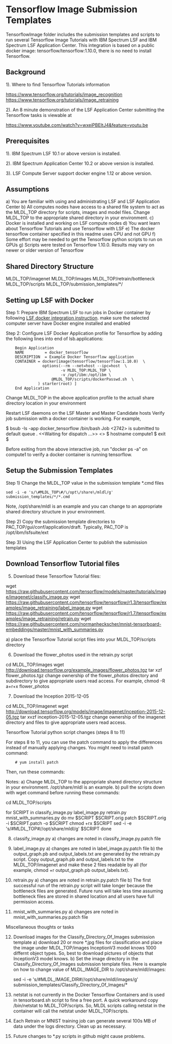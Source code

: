 # Tensorflow Image Submission Templates
TensorflowImage folder includes the submission templates and scripts to run several Tensorflow Image Tutorials with IBM Spectrum LSF and 
IBM Spectrum LSF Application Center.  This integration is based on a public docker image: tensorflow/tensorflow:1.10.0, 
there is no need to install Tensorflow.

## Background
1). Where to find Tensorflow Tutorials information

https://www.tensorflow.org/tutorials/image_recognition
https://www.tensorflow.org/tutorials/image_retraining

2). An 8 minute demonstration of the LSF Application Center submitting the Tensorflow tasks is viewable at

  https://www.youtube.com/watch?v=wxeiPBEItJ4&feature=youtu.be

## Prerequisites
1). IBM Spectrum LSF 10.1 or above version is installed.

2). IBM Spectrum Application Center 10.2 or above version is installed.

3). LSF Compute Server support docker engine 1.12 or above version.

## Assumptions
a) You are familiar with using and administrating LSF and LSF Application Center
b) All computes nodes have access to a shared file system to act as the MLDL_TOP directory
   for scripts, images and model files.  Change MLDL_TOP to the appropriate shared directory
   in your environment.
c) Docker is installed and working on LSF compute nodes
d) You want learn about Tensorflow Tutorials and use Tensorflow with LSF
e) The docker tensorflow container specified in this readme uses CPU and not GPU
f) Some effort may be needed to get the Tensorflow python scripts to run on GPUs
g) Scripts were tested on Tensorflow 1.10.0.  Results may vary on newer or older version of Tensorflow

## Shared Directory Structure

MLDL_TOP/imagenet
MLDL_TOP/images
MLDL_TOP/retrain/bottleneck
MLDL_TOP/scripts
MLDL_TOP/submission_templates/*/

## Setting up LSF with Docker

Step 1: Prepare IBM Spectrum LSF to run jobs in Docker container by following [LSF docker integration instruction]( https://www.ibm.com/support/knowledgecenter/en/SSWRJV_10.1.0/lsf_docker/lsf_docker_prepare.html). make sure the selected computer server have Docker engine installed  and enabled
        
Step 2: Configure LSF Docker Application profile for Tensorflow by adding the following lines into end of lsb.applications:
 
        Begin Application
        NAME         = docker_tensorflow
        DESCRIPTION  = Example Docker Tensorflow application
        CONTAINER = docker[image(tensorflow/tensorflow:1.10.0)  \
                    options(--rm --net=host --ipc=host  \
                            -v MLDL_TOP:MLDL_TOP \
                            -v /opt/ibm:/opt/ibm \
	                    @MLDL_TOP/scripts/dockerPasswd.sh  \
                  ) starter(root) ]
        End Application

 Change MLDL_TOP in the above application profile to the actuall share directory location in your environment

 Restart LSF daemons on the LSF Master and Master Candidate hosts
 Verify job submission with a docker container is working.  For example,

  $  bsub -Is -app docker_tensorflow /bin/bash
  Job <2742> is submitted to default queue <interactive>.
  <<Waiting for dispatch ...>>
  <<Starting on compute1>>
  $ hostname
  compute1
  $ exit
  $

  Before exiting from the above interactive job, run "docker ps -a" on compute1 to verify a docker container is running tensorflow.

## Setup the Submission Templates

Step 1) Change the MLDL_TOP value in the submission template *.cmd files

    sed -i -e 's/\#MLDL_TOP\#/\/opt\/share\/mldl/g' submission_templates/*/*.cmd

Note, /opt/share/mldl is an example and you can change to an appropriate shared directory structure in your environment.

Step 2) Copy the submission template directories to PAC_TOP/gui/conf/application/draft.  Typically, PAC_TOP is /opt/ibm/lsfsuite/ext

Step 3) Using the LSF Application Center to publish the submission templates

## Download Tensorflow Tutorial files

5) Download these Tensorflow Tutorial files:

wget https://raw.githubusercontent.com/tensorflow/models/master/tutorials/image/imagenet/classify_image.py
wget https://raw.githubusercontent.com/tensorflow/tensorflow/r1.3/tensorflow/examples/image_retraining/label_image.py
wget https://raw.githubusercontent.com/tensorflow/tensorflow/r1.7/tensorflow/examples/image_retraining/retrain.py
wget https://raw.githubusercontent.com/normanheckscher/mnist-tensorboard-embeddings/master/mnist_with_summaries.py

   a) place the Tensorflow Tutorial script files into your MLDL_TOP/scripts directory

6) Download the flower_photos used in the retrain.py script

cd MLDL_TOP/images
wget http://download.tensorflow.org/example_images/flower_photos.tgz
tar xzf flower_photos.tgz
change ownership of the flower_photos directory and subdirectory to give appropriate users read access. For example,
 chmod -R a+r+x flower_photos

7) Download the Inception 2015-12-05

cd MLDL_TOP/imagenet
wget http://download.tensorflow.org/models/image/imagenet/inception-2015-12-05.tgz
tar xvzf inception-2015-12-05.tgz
change ownership of the imagenet directory and files to give appropriate users read access.


Tensorflow Tutorial python script changes (steps 8 to 11)

For steps 8 to 11, you can use the patch command to apply the differences instead of manually applying changes.
You might need to install patch command:

        # yum install patch

Then, run these commands:

  Notes:
  a) Change MLDL_TOP to the appropriate shared directory structure in your environment.  /opt/share/mldl is an example.
  b) pull the scripts down with wget command before running these commands:

  cd MLDL_TOP/scripts

  for SCRIPT in classify_image.py label_image.py retrain.py mnist_with_summaries.py
  do
      mv $SCRIPT $SCRIPT.orig
      patch $SCRIPT.orig -i $SCRIPT.patch -o $SCRIPT
      chmod +rx $SCRIPT
      sed -i -e 's/\#MLDL_TOP\#/\/opt\/share\/mldl/g' $SCRIPT
  done

8) classify_image.py
   a) changes are noted in classify_image.py.patch file

9) label_image.py
   a) changes are noted in label_image.py.patch file
   b) the output_graph.pb and output_labels.txt are generated by the retrain.py script. Copy
      output_graph.pb and output_labels.txt to the MLDL_TOP/imagenet and make these 2 files readable by all
      (for example, chmod +r output_graph.pb output_labels.txt).

10) retrain.py
   a) changes are noted in retrain.py.patch file
   b) The first successful run of the retrain.py script will take longer
      because the bottleneck files are generated.  Future runs will take less time
      assuming bottleneck files are stored in shared location and all users have
      full permission access.

11) mnist_with_summaries.py
   a) changes are noted in mnist_with_summaries.py.patch file

Miscellaneous thoughts or tasks

12) Download images for the Classify_Directory_Of_Images submission template
    a) download 20 or more *.jpg files for classification and place the image under MLDL_TOP/images
       InceptionV3 model knows 1000 differnt object types. So, best to download pictures of objects that InceptionV3 model knows.
    b) Set the image directory in the Classify_Directory_Of_Images submission template files.  Here is example on how to change
       value of MLDL_IMAGE_DIR to /opt/share/mldl/images:

       sed -i -e 's/\#MLDL_IMAGE_DIR\#/\/opt\/share\/mldl\/images/g' submission_templates/Classify_Directory_Of_Images/*

13) netstat is not currently in the Docker Tensorflow Containers and is used in tensorboard.sh script to fine a free port.
    A quick workaround copy /bin/netstat to MLDL_TOP/scripts.  So, MLDL scripts calling netstat in the container
    will call the netstat under MLDL_TOP/scripts.

14) Each Retrain or MNIST training job can generate several 100s MB of data under the logs directory.  Clean up as necessary.

15) Future changes to *.py scripts in github might cause problems.
